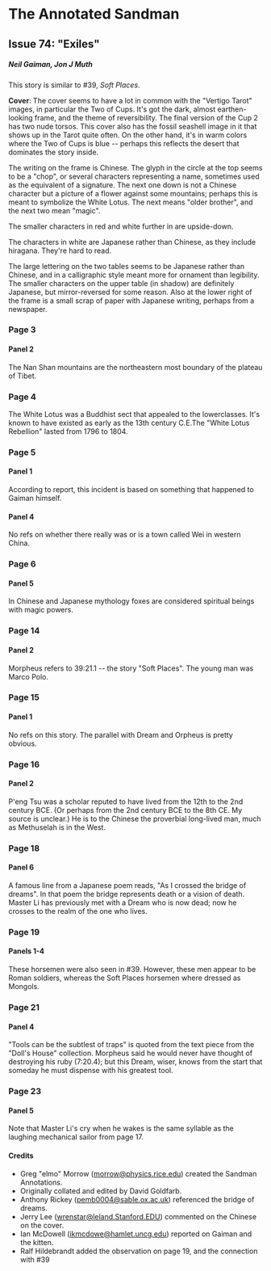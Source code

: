 # The Annotated Sandman

## Issue 74: "Exiles"

##### Neil Gaiman, Jon J Muth

This story is similar to #39, _Soft Places_.

**Cover**: The cover seems to have a lot in common with the "Vertigo Tarot" images, in particular the Two of Cups. It's got the dark, almost earthen-looking frame, and the theme of reversibility. The final version of the Cup 2 has two nude torsos. This cover also has the fossil seashell image in it that shows up in the Tarot quite often. On the other hand, it's in warm colors where the Two of Cups is blue -- perhaps this reflects the desert that dominates the story inside.

The writing on the frame is Chinese. The glyph in the circle at the top seems to be a "chop", or several characters representing a name, sometimes used as the equivalent of a signature. The next one down is not a Chinese character but a picture of a flower against some mountains; perhaps this is meant to symbolize the White Lotus. The next means "older brother", and the next two mean "magic".

The smaller characters in red and white further in are upside-down.

The characters in white are Japanese rather than Chinese, as they include hiragana. They're hard to read.

The large lettering on the two tables seems to be Japanese rather than Chinese, and in a calligraphic style meant more for ornament than legibility. The smaller characters on the upper table (in shadow) are definitely Japanese, but mirror-reversed for some reason. Also at the lower right of the frame is a small scrap of paper with Japanese writing, perhaps from a newspaper.

### Page 3

#### Panel 2

The Nan Shan mountains are the northeastern most boundary of the plateau of Tibet.

### Page 4

The White Lotus was a Buddhist sect that appealed to the lowerclasses. It's known to have existed as early as the 13th century C.E.The "White Lotus Rebellion" lasted from 1796 to 1804.

### Page 5

#### Panel 1

According to report, this incident is based on something that happened to Gaiman himself.

#### Panel 4

No refs on whether there really was or is a town called Wei in western China.

### Page 6

#### Panel 5

In Chinese and Japanese mythology foxes are considered spiritual beings with magic powers.

### Page 14

#### Panel 2

Morpheus refers to 39:21.1 -- the story "Soft Places".
The young man was Marco Polo.

### Page 15

#### Panel 1

No refs on this story. The parallel with Dream and Orpheus is pretty obvious.

### Page 16

#### Panel 2

P'eng Tsu was a scholar reputed to have lived from the 12th to the 2nd century BCE. (Or perhaps from the 2nd century BCE to the 8th CE. My source is unclear.) He is to the Chinese the proverbial long-lived man, much as Methuselah is in the West.

### Page 18

#### Panel 6

A famous line from a Japanese poem reads, "As I crossed the bridge of dreams". In that poem the bridge represents death or a vision of death. Master Li has previously met with a Dream who is now dead; now he crosses to the realm of the one who lives.

### Page 19

#### Panels 1-4

These horsemen were also seen in #39. However, these men appear to be Roman soldiers, whereas the Soft Places horsemen where dressed as Mongols.

### Page 21

#### Panel 4

"Tools can be the subtlest of traps" is quoted from the text piece from the "Doll's House" collection. Morpheus said he would never have thought of destroying his ruby (7:20.4); but this Dream, wiser, knows from the start that someday he must dispense with his greatest tool.

### Page 23

#### Panel 5

Note that Master Li's cry when he wakes is the same syllable as the laughing mechanical sailor from page 17.

#### Credits

- Greg "elmo" Morrow (morrow@physics.rice.edu) created the Sandman Annotations.
- Originally collated and edited by David Goldfarb.
- Anthony Rickey (pemb0004@sable.ox.ac.uk) referenced the bridge of dreams.
- Jerry Lee (wrenstar@leland.Stanford.EDU) commented on the Chinese on the cover.
- Ian McDowell (ikmcdowe@hamlet.uncg.edu) reported on Gaiman and the kitten.
- Ralf Hildebrandt added the observation on page 19, and the connection with #39
